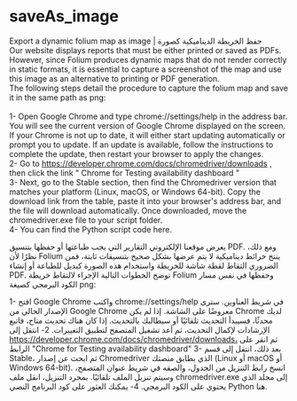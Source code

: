 # saveAs_image
Export a dynamic folium map as image  |  حفظ الخريطة الديناميكية كصورة <br />
Our website displays reports that must be either printed or saved as PDFs. 
However, since Folium produces dynamic maps that do not render correctly in static formats,
it is essential to capture a screenshot of the map and use this image as an alternative to printing or PDF generation. <br />
The following steps detail the procedure to capture the folium map and save it in the same path as png:
<br />
<br />
1-	Open Google Chrome and type chrome://settings/help in the address bar. You will see the current version of Google Chrome displayed on the screen. If your Chrome is not up to date, it will either start updating automatically or prompt you to update. If an update is available, follow the instructions to complete the update, then restart your browser to apply the changes. <br />
2-	Go to https://developer.chrome.com/docs/chromedriver/downloads	, then click the link " Chrome for Testing availability dashboard "<br />
3-	Next, go to the Stable section, then find the Chromedriver version that matches your platform (Linux, macOS, or Windows 64-bit). Copy the download link from the table, paste it into your browser's address bar, and the file will download automatically. Once downloaded, move the chromedriver.exe file to your script folder.<br />
4- You can find the Python script code here.<br />

يعرض موقعنا الإلكتروني التقارير التي يجب طباعتها أو حفظها بتنسيق PDF.
ومع ذلك، نظرًا لأن Folium ينتج خرائط ديناميكية لا يتم عرضها بشكل صحيح بتنسيقات ثابتة،
فمن الضروري التقاط لقطة شاشة للخريطة واستخدام هذه الصورة كبديل للطباعة أو إنشاء PDF.
توضح الخطوات التالية الإجراء لالتقاط خريطة Folium وحفظها في نفس مسار الكود البرمجي كصيغة png:

1- افتح Google Chrome واكتب chrome://settings/help في شريط العناوين. سترى الإصدار الحالي من Google Chrome معروضًا على الشاشة. إذا لم يكن Chrome لديك محدثًا، فسيبدأ التحديث تلقائيًا أو سيطالبك بالتحديث. إذا كان هناك تحديث متاح، فاتبع الإرشادات لإكمال التحديث، ثم أعد تشغيل المتصفح لتطبيق التغييرات.
2- انتقل إلى https://developer.chrome.com/docs/chromedriver/downloads، ثم انقر على الرابط "Chrome for Testing availability dashboard"
3- بعد ذلك، انتقل إلى قسم Stable، ثم ابحث عن إصدار Chromedriver الذي يطابق منصتك (Linux أو macOS أو Windows 64-bit). انسخ رابط التنزيل من الجدول، والصقه في شريط عنوان المتصفح، وسيتم تنزيل الملف تلقائيًا. بمجرد التنزيل، انقل ملف chromedriver.exe إلى مجلد الذي يحتوي على الكود البرمجي.
4- يمكنك العثور على كود البرنامج النصي Python هنا.
